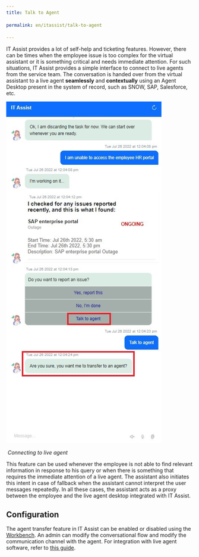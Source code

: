 ```yaml
---
title: Talk to Agent

permalink: en/itassist/talk-to-agent

---
```


IT Assist provides a lot of self-help and ticketing features. However, there can be times when the employee issue is too complex for the virtual assistant or it is something critical and needs immediate attention. For such situations, IT Assist provides a simple interface to connect to live agents from the service team. The conversation is handed over from the virtual assistant to a live agent **seamlessly** and **contextually** using an Agent Desktop present in the system of record, such as SNOW, SAP, Salesforce, etc. 

![img](images\en\itassist\connecting-to-live-agent.png)

​																			*Connecting to live agent*

This feature can be used whenever the employee is not able to find relevant information in response to his query or when there is something that requires the immediate attention of a live agent. The assistant also initiates this intent in case of fallback when the assistant cannot interpret the user messages repeatedly. In all these cases, the assistant acts as a proxy between the employee and the live agent desktop integrated with IT Assist.

## Configuration

The agent transfer feature in IT Assist can be enabled or disabled using the [Workbench](https://docs.google.com/document/d/1O_NP0HgupKwLae216EHm5madwR-Xk2dO/edit#heading=h.gz8hbns3ppwx). An admin can modify the conversational flow and modify the communication channel with the agent. For integration with live agent software, refer to [this guide](https://developer.kore.ai/docs/bots/how-tos/how-to-configure-agent-transfer/).